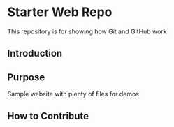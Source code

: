 # Starter Web Repo

This repository is for showing how Git and GitHub work


## Introduction


## Purpose

Sample website with plenty of files for demos


## How to Contribute